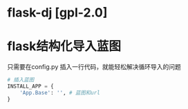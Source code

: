 # flask-dj  [gpl-2.0]
# flask结构化导入蓝图

只需要在config.py 插入一行代码，就能轻松解决循环导入的问题

```python
# 插入蓝图
INSTALL_APP = {
    'App.Base': '', # 蓝图和url
}
```